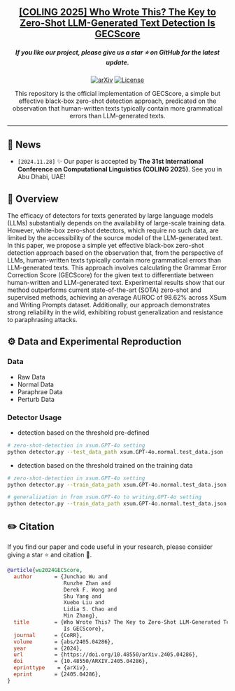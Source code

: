 
<h2 align="center"> <a href="https://arxiv.org/abs/2405.04286">[COLING 2025] Who Wrote This? The Key to Zero-Shot LLM-Generated Text Detection Is GECScore </a></h2>

<h5 align="center"> 

If you like our project, please give us a star ⭐ on GitHub for the latest update.  </h2>

</h5>

<div align=center>
  
[![arXiv](https://img.shields.io/badge/Arxiv-2410.23746-b31b1b.svg?logo=arXiv)](https://arxiv.org/abs/2410.23746)
[![License](https://img.shields.io/badge/License-Apache%202.0-yellow)](https://github.com/PKU-YuanGroup/ChronoMagic-Bench/blob/main/LICENSE)

This repository is the official implementation of GECScore, a simple but effective black-box zero-shot detection approach, predicated on the observation that human-written texts typically contain more grammatical errors than LLM-generated texts.
</div>

---

## 📣 News

* `[2024.11.28]`  ✨ Our paper is accepted by **The 31st International Conference on Computational Linguistics (COLING 2025)**. See you in Abu Dhabi, UAE!

## 🧐 Overview

The efficacy of detectors for texts generated by large language models (LLMs) substantially depends on the availability of large-scale training data. However, white-box zero-shot detectors, which require no such data, are limited by the accessibility of the source model of the LLM-generated text. In this paper, we propose a simple yet effective black-box zero-shot detection approach based on the observation that, from the perspective of LLMs, human-written texts typically contain more grammatical errors than LLM-generated texts. This approach involves calculating the Grammar Error Correction Score (GECScore) for the given text to differentiate between human-written and LLM-generated text. Experimental results show that our method outperforms current state-of-the-art (SOTA) zero-shot and supervised methods, achieving an average AUROC of 98.62\% across XSum and Writing Prompts dataset. Additionally, our approach demonstrates strong reliability in the wild, exhibiting robust generalization and resistance to paraphrasing attacks.

## ⚙️ Data and Experimental Reproduction

### Data

- Raw Data
- Normal Data
- Paraphrae Data
- Perturb Data

### Detector Usage

- detection based on the threshold pre-defined
```bash
# zero-shot-detection in xsum.GPT-4o setting
python detector.py --test_data_path xsum.GPT-4o.normal.test_data.json --threshold True --threshold_value 0.9243697428995128
```
  

- detection based on the threshold trained on the training data
```bash
# zero-shot-detection in xsum.GPT-4o setting
python detector.py --train_data_path xsum.GPT-4o.normal.test_data.json --test_data_path xsum.GPT-4o.normal.test_data.json 

# generalization in from xsum.GPT-4o to writing.GPT-4o setting
python detector.py --train_data_path xsum.GPT-4o.normal.test_data.json --test_data_path writing.GPT-4o.normal.test_data.json
```



## ✏️ Citation

If you find our paper and code useful in your research, please consider giving a star ⭐ and citation 📝.

```BibTeX
@article{wu2024GECScore,
  author       = {Junchao Wu and
                  Runzhe Zhan and
                  Derek F. Wong and
                  Shu Yang and
                  Xuebo Liu and
                  Lidia S. Chao and
                  Min Zhang},
  title        = {Who Wrote This? The Key to Zero-Shot LLM-Generated Text Detection
                  Is GECScore},
  journal      = {CoRR},
  volume       = {abs/2405.04286},
  year         = {2024},
  url          = {https://doi.org/10.48550/arXiv.2405.04286},
  doi          = {10.48550/ARXIV.2405.04286},
  eprinttype    = {arXiv},
  eprint       = {2405.04286},
}
```
